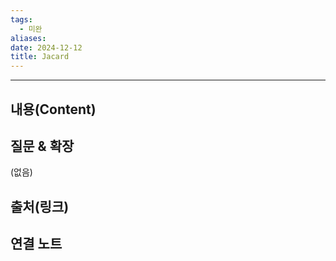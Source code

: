 ```yaml
---
tags:
  - 미완
aliases: 
date: 2024-12-12
title: Jacard
---
```

---

## 내용(Content)





## 질문 & 확장

(없음)

## 출처(링크)


## 연결 노트










